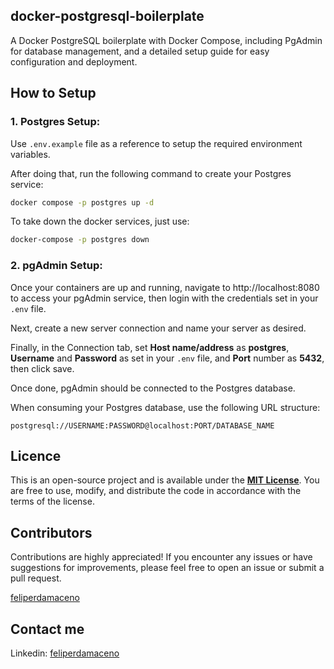 ## docker-postgresql-boilerplate

A Docker PostgreSQL boilerplate with Docker Compose, including PgAdmin for database management, and a detailed setup guide for easy configuration and deployment.

## How to Setup

### 1. Postgres Setup:

Use `.env.example` file as a reference to setup the required environment variables.

After doing that, run the following command to create your Postgres service:

```bash
docker compose -p postgres up -d
```

To take down the docker services, just use:

```bash
docker-compose -p postgres down
```

### 2. pgAdmin Setup:

Once your containers are up and running, navigate to http://localhost:8080 to access your pgAdmin service, then login with the credentials set in your `.env` file.

Next, create a new server connection and name your server as desired.

Finally, in the Connection tab, set **Host name/address** as **postgres**, **Username** and **Password** as set in your `.env` file, and **Port** number as **5432**, then click save.

Once done, pgAdmin should be connected to the Postgres database.

When consuming your Postgres database, use the following URL structure:

```
postgresql://USERNAME:PASSWORD@localhost:PORT/DATABASE_NAME
```

## Licence

This is an open-source project and is available under the [**MIT License**](LICENSE). You are free to use, modify, and distribute the code in accordance with the terms of the license.

## Contributors

Contributions are highly appreciated! If you encounter any issues or have suggestions for improvements, please feel free to open an issue or submit a pull request.

[feliperdamaceno](https://github.com/feliperdamaceno)

## Contact me

Linkedin: [feliperdamaceno](https://www.linkedin.com/in/feliperdamaceno)
